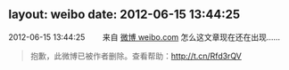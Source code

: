 layout: weibo
date: 2012-06-15 13:44:25
---
<meta name="referrer" content="no-referrer" />

2012-06-15 13:44:25  &nbsp;&nbsp;&nbsp;&nbsp;&nbsp;&nbsp; 来自 <a href="http://weibo.com/" rel="nofollow">微博 weibo.com</a>
怎么这文章现在还在出现……
>  抱歉，此微博已被作者删除。查看帮助：http://t.cn/Rfd3rQV
